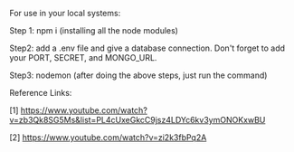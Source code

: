 For use in your local systems: 

Step 1: npm i (installing all the node modules)

Step2: add a .env file and give a database connection. Don't forget to add your PORT, SECRET, and MONGO_URL. 

Step3: nodemon (after doing the above steps, just run the command)

Reference Links:

[1] https://www.youtube.com/watch?v=zb3Qk8SG5Ms&list=PL4cUxeGkcC9jsz4LDYc6kv3ymONOKxwBU

[2] https://www.youtube.com/watch?v=zi2k3fbPq2A
